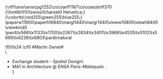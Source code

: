 {\rtf1\ansi\ansicpg1252\cocoartf1187\cocoasubrtf370
{\fonttbl\f0\fswiss\fcharset0 Helvetica;}
{\colortbl;\red255\green255\blue255;}
\paperw11900\paperh16840\margl1440\margr1440\vieww10800\viewh8400\viewkind0
\pard\tx566\tx1133\tx1700\tx2267\tx2834\tx3401\tx3968\tx4535\tx5102\tx5669\tx6236\tx6803\pardirnatural

\f0\fs24 \cf0 #Martin Genet#\
\
* Exchange student - *Spatial Design*\
* MA1 in Architecture @ *ENSA Paris-Malaquais* . \
}